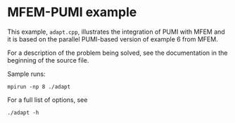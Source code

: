 # MFEM-PUMI example

This example, `adapt.cpp`, illustrates the integration of PUMI with MFEM and it
is based on the parallel PUMI-based version of example 6 from MFEM.

For a description of the problem being solved, see the documentation in the
beginning of the source file.

Sample runs:
```
mpirun -np 8 ./adapt
```

For a full list of options, see
```
./adapt -h
```
